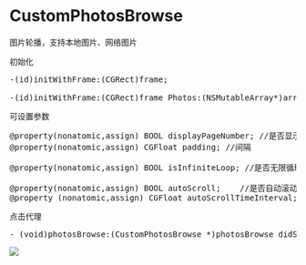 # CustomPhotosBrowse
图片轮播，支持本地图片、网络图片


初始化
<pre>
-(id)initWithFrame:(CGRect)frame;

-(id)initWithFrame:(CGRect)frame Photos:(NSMutableArray*)array;
</pre>


可设置参数
<pre>
@property(nonatomic,assign) BOOL displayPageNumber; //是否显示页码
@property(nonatomic,assign) CGFloat padding; //间隔

@property(nonatomic,assign) BOOL isInfiniteLoop; //是否无限循环

@property(nonatomic,assign) BOOL autoScroll;    //是否自动滚动
@property (nonatomic,assign) CGFloat autoScrollTimeInterval;	
</pre>

点击代理
<pre>
- (void)photosBrowse:(CustomPhotosBrowse *)photosBrowse didSelectItemAtIndex:(NSInteger)index
</pre>


![](https://farm8.staticflickr.com/7650/17050044796_7fbc5fa212_o_d.gif)
